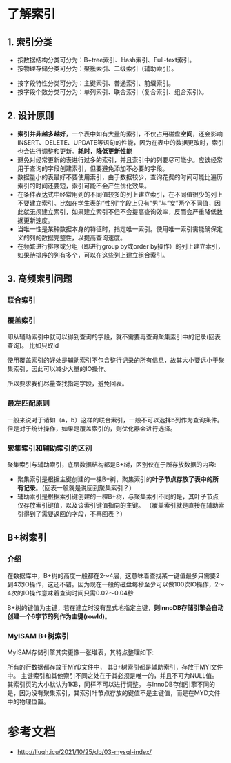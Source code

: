 

# 了解索引


## 1. 索引分类

- 按数据结构分类可分为：B+tree索引、Hash索引、Full-text索引。
- 按物理存储分类可分为：聚簇索引、二级索引（辅助索引）。
* 按字段特性分类可分为：主键索引、普通索引、前缀索引。
* 按字段个数分类可分为：单列索引、联合索引（复合索引、组合索引）。


## 2. 设计原则

* **索引并非越多越好**，一个表中如有大量的索引，不仅占用磁盘**空间**，还会影响INSERT、DELETE、UPDATE等语句的性能，因为在表中的数据更改时，索引也会进行调整和更新。**耗时，降低更新性能**
* 避免对经常更新的表进行过多的索引，并且索引中的列要尽可能少。应该经常用于查询的字段创建索引，但要避免添加不必要的字段。
* 数据量小的表最好不要使用索引，由于数据较少，查询花费的时间可能比遍历索引的时间还要短，索引可能不会产生优化效果。
* 在条件表达式中经常用到的不同值较多的列上建立索引，在不同值很少的列上不要建立索引。比如在学生表的“性别”字段上只有“男”与“女”两个不同值，因此就无须建立索引，如果建立索引不但不会提高查询效率，反而会严重降低数据更新速度。
* 当唯一性是某种数据本身的特征时，指定唯一索引。使用唯一索引需能确保定义的列的数据完整性，以提高查询速度。
* 在频繁进行排序或分组（即进行group by或order by操作）的列上建立索引，如果待排序的列有多个，可以在这些列上建立组合索引。


## 3. 高频索引问题

### 联合索引


### 覆盖索引

即从辅助索引中就可以得到查询的字段，就不需要再查询聚集索引中的记录(回表查询)。 比如只取Id

使用覆盖索引的好处是辅助索引不包含整行记录的所有信息，故其大小要远小于聚集索引，因此可以减少大量的IO操作。 

所以要求我们尽量查找指定字段，避免回表。


### 最左匹配原则

一般来说对于诸如（a，b）这样的联合索引，一般不可以选择b列作为查询条件。但是对于统计操作，如果是覆盖索引的，则优化器会进行选择。

### 聚集索引和辅助索引的区别

聚集索引与辅助索引，底层数据结构都是B+树，区别仅在于所存放数据的内容:

- 聚集索引是根据主键创建的一棵B+树，聚集索引的**叶子节点存放了表中的所有记录**。（回表一般就是说回到聚集索引？）
- 辅助索引是根据索引键创建的一棵B+树，与聚集索引不同的是，其叶子节点仅存放索引键值，以及该索引键值指向的主键。 （覆盖索引就是直接在辅助索引得到了需要返回的字段，不再回表？）


## B+树索引

### 介绍

在数据库中，B+树的高度一般都在2～4层，这意味着查找某一键值最多只需要2到4次IO操作，这还不错。因为现在一般的磁盘每秒至少可以做100次IO操作，2～4次的IO操作意味着查询时间只需0.02～0.04秒


B+树的键值为主键，若在建立时没有显式地指定主键，**则InnoDB存储引擎会自动创建一个6字节的列作为主键(rowId)**。


### MyISAM B+树索引
MyISAM存储引擎其实更像一张堆表，其特点整理如下:

所有的行数据都存放于MYD文件中，
其B+树索引都是辅助索引，存放于MYI文件中。
主键索引和其他索引不同之处在于其必须是唯一的，并且不可为NULL值。
其索引页的大小默认为1KB，同样不可以进行调整。
与InnoDB存储引擎不同的是，因为没有聚集索引，其索引叶节点存放的键值不是主键值，而是在MYD文件中的物理位置。


# 参考文档
- http://liuqh.icu/2021/10/25/db/03-mysql-index/